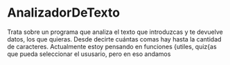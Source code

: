 # AnalizadorDeTexto
Trata sobre un programa que analiza el texto que introduzcas y te devuelve datos, los que quieras. Desde decirte cuántas comas hay hasta la cantidad de caracteres.
Actualmente estoy pensando en funciones {utiles, quiz{as que pueda seleccionar el ususario, pero en eso andamos
